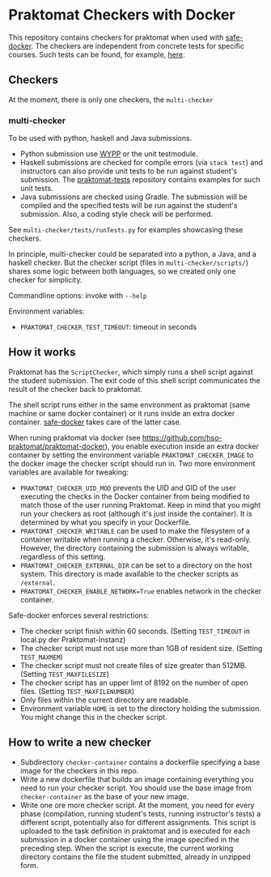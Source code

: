# Praktomat Checkers with Docker

This repository contains checkers for praktomat when used with
[safe-docker](https://github.com/nomeata/safe-docker).
The checkers are independent from concrete tests for specific
courses. Such tests can be found, for example, [here](https://git.hs-offenburg.de/swehr/praktomat-tests).

## Checkers

At the moment, there is only one checkers, the `multi-checker`

### multi-checker

To be used with python, haskell and Java submissions.

* Python submission use [WYPP](https://github.com/skogsbaer/write-your-python-program)
  or the unit testmodule.
* Haskell submissions are checked for compile errors (via `stack test`) and instructors
  can also provide unit tests to be run against student's submission. The
  [praktomat-tests](https://git.hs-offenburg.de/swehr/praktomat-tests) repository contains
  examples for such unit tests.
* Java submissions are checked using Gradle. The submission will be compiled and the specified
  tests will be run against the student's submission. Also, a coding style check will be
  performed.

See `multi-checker/tests/runTests.py` for examples showcasing these checkers.

In principle, multi-checker could be separated into a python, a Java, and a haskell checker.
But the checker script (files in `multi-checker/scripts/`) shares some logic between
both languages, so we created only one checker for simplicity.

Commandline options: invoke with `--help`

Environment variables:

* `PRAKTOMAT_CHECKER_TEST_TIMEOUT`: timeout in seconds


## How it works

Praktomat has the `ScriptChecker`, which simply runs a shell script
against the student submission. The exit code of this shell script
communicates the result of the checker back to praktomat.

The shell script runs either in the same environment as praktomat (same
machine or same docker container) or it runs inside an extra docker container.
[safe-docker](https://github.com/nomeata/safe-docker) takes care of the
latter case.

When runing praktomat via docker (see
https://github.com/hso-praktomat/praktomat-docker), you enable
execution inside an extra docker container by setting
the environment variable `PRAKTOMAT_CHECKER_IMAGE` to the docker
image the checker script should run in. Two more environment variables
are available for tweaking:

* `PRAKTOMAT_CHECKER_UID_MOD` prevents the UID and GID of the user
 executing the checks in the Docker container from being modified to match
 those of the user running Praktomat.
 Keep in mind that you might run your checkers as root (although it's just inside the container). It is determined by what you specify in your Dockerfile.
* `PRAKTOMAT_CHECKER_WRITABLE` can be used to make the filesystem of a
 container writable when running a checker. Otherwise, it's read-only.
 However, the directory containing the submission is always writable, regardless of this setting.
* `PRAKTOMAT_CHECKER_EXTERNAL_DIR` can be set to a directory on the host system. This directory
  is made available to the checker scripts as `/external`.
* `PRAKTOMAT_CHECKER_ENABLE_NETWORK=True` enables network in the checker
  container.

Safe-docker enforces several restrictions:

* The checker script finish within 60 seconds. (Setting
  `TEST_TIMEOUT` in local.py der Praktomat-Instanz)
* The checker script must not use more than 1GB of resident size.
  (Setting `TEST_MAXMEM`)
* The checker script must not create files of size greater than 512MB.
  (Setting `TEST_MAXFILESIZE`)
* The checker script has an upper limt of 8192 on the number of open
  files. (Setting `TEST_MAXFILENUMBER`)
* Only files within the current directory are readable.
* Environment variable `HOME` is set to the directory holding the
  submission. You might change this in the checker script.

## How to write a new checker

* Subdirectory `checker-container` contains a dockerfile specifying a base
  image for the checkers in this repo.
* Write a new dockerfile that builds an image containing everything you
  need to run your checker script. You should use the base image
  from `checker-container` as the base of your new image.
* Write one ore more checker script. At the moment, you need for every
  phase (compilation, running student's tests, running instructor's tests)
  a different script, potentially also for different assignments. This
  script is uploaded to the task definition in praktomat and is executed
  for each submission in a docker container using the image specified
  in the preceding step. When the script is execute, the current
  working directory contains the file the student submitted, already in
  unzipped form.

